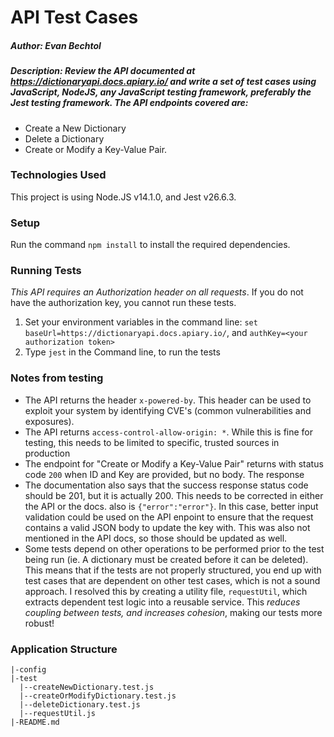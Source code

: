 # API Test Cases
##### **Author:** Evan Bechtol

##### **Description:** Review the API documented at https://dictionaryapi.docs.apiary.io/ and write a set of test cases using JavaScript, NodeJS, any JavaScript testing framework, preferably the Jest testing framework. The API endpoints covered are:

- Create a New Dictionary
- Delete a Dictionary
- Create or Modify a Key-Value Pair.

### Technologies Used

This project is using Node.JS v14.1.0, and Jest v26.6.3.

### Setup

Run the command `npm install` to install the required dependencies.

### Running Tests

*This API requires an Authorization header on all requests*. If you do not have the authorization key, you cannot run these tests.
1. Set your environment variables in the command line: `set baseUrl=https://dictionaryapi.docs.apiary.io/`, and `authKey=<your authorization token>`
2. Type `jest` in the Command line, to run the tests

### Notes from testing

- The API returns the header `x-powered-by`. This header can be used to exploit your system by identifying CVE's (common vulnerabilities and exposures).
- The API returns `access-control-allow-origin: *`. While this is fine for testing, this needs to be limited to specific, trusted sources in production
- The endpoint for "Create or Modify a Key-Value Pair" returns with status code `200` when ID and Key are provided, but no body. The response
- The documentation also says that the success response status code should be 201, but it is actually 200. This needs to be corrected
in either the API or the docs.
also is `{"error":"error"}`. In this case, better input validation could be used on the API enpoint to ensure that the request
contains a valid JSON body to update the key with. This was also not mentioned in the API docs, so those should be updated as well.
- Some tests depend on other operations to be performed prior to the test being run (ie. A dictionary must be created before it can be deleted).
This means that if the tests are not properly structured, you end up with test cases that are dependent on other test cases, which is not a sound approach.
I resolved this by creating a utility file, `requestUtil`, which extracts dependent test logic into a reusable service. 
This *reduces coupling between tests, and increases cohesion*, making our tests more robust!
 
### Application Structure
```
|-config
|-test
  |--createNewDictionary.test.js
  |--createOrModifyDictionary.test.js
  |--deleteDictionary.test.js
  |--requestUtil.js
|-README.md
```
